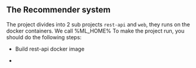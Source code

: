The Recommender system
----------------------

The project divides into 2 sub projects `rest-api` and `web`, they runs on the docker containers. We call %ML_HOME% 
To make the project run, you should do the following steps:

- Build rest-api docker image
  
-